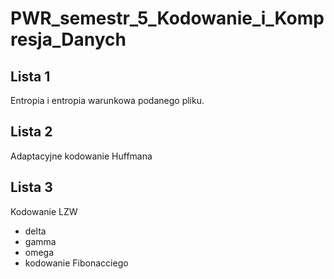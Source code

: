 # PWR_semestr_5_Kodowanie_i_Kompresja_Danych

## Lista 1

Entropia i entropia warunkowa podanego pliku.

## Lista 2

Adaptacyjne kodowanie Huffmana

## Lista 3

Kodowanie LZW 
- delta
- gamma
- omega
- kodowanie Fibonacciego
